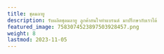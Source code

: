 ```yaml
---
title: ชุดมลายู
description: รับผลิตชุดมลายู ลูกค้าสนใจทำแบรนด์ มาปรึกษากับเราได้
featured_image: 7583074523897503928457.png
weight: 8
lastmod: 2023-11-05
---
```

